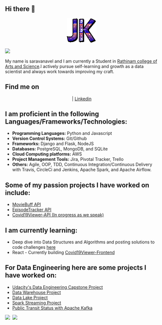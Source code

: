 ## Hi there 👋

<p align="center">
  <img src="https://raw.githubusercontent.com/jonathankamau/jonathankamau/master/resources/images/my-initials.gif"/>
</p>

![](https://komarev.com/ghpvc/?username=saravana611&color=blue&style=plastic)

My name is saravanavel and I am currently a Student in [Rathinam college of Arts and Science](https://www.rathinamcollege.edu.in/).I actively pursue self-learning and growth as a data scientist and always work towards improving my craft.

## Find me on 
<p align="center">| 
  <a href="https://www.linkedin.com/in/saravanavel-v-24bb101a7" target="_blank">Linkedin</a>
</p>

## I am proficient in the following Languages/Frameworks/Technologies:

- <strong>Programming Languages:</strong> Python and Javascript
- <strong>Version Control Systems:</strong> Git/Github
- <strong>Frameworks:</strong> Django and Flask, NodeJS 
- <strong>Databases:</strong> PostgreSQL, MongoDB, and SQLite
- <strong>Cloud Computing platforms:</strong> AWS 
- <strong>Project Management Tools:</strong> Jira, Pivotal Tracker, Trello
- <strong>Others:</strong> Agile, OOP, TDD, Continuous Integration/Continuous Delivery with Travis, CircleCi and Jenkins, Apache Spark, and Apache Airflow.


## Some of my passion projects I have worked on include:
<ul>
<li><a href="https://github.com/jonathankamau/MovieBuff-API" target="_blank">MovieBuff API</a></li>
<li><a href="https://github.com/jonathankamau/EpisodeTracker-API" target="_blank">EpisodeTracker API</a></li>
<li><a href="https://github.com/jonathankamau/Covid19Viewer-API" target="_blank">Covid19Viewer-API (In progress as we speak)</a></li>
</ul>

## I am currently learning:
- Deep dive into Data Structures and Algorithms and posting solutions to code challenges <a href="https://github.com/jonathankamau/technical_tests" target="_blank">here</a>
- React - Currently building <a href="https://github.com/jonathankamau/Covid19Viewer-Frontend" target="_blank">Covid19Viewer-Frontend</a>

## For Data Engineering here are some projects I have worked on:
<ul>
<li><a href="https://github.com/jonathankamau/udend-capstone-project" target="_blank">Udacity's Data Engineering Capstone Project</a></li>
<li><a href="https://github.com/jonathankamau/udend-data-warehouse-project" target="_blank">Data Warehouse Project</a></li>
<li><a href="https://github.com/jonathankamau/udacity-data-lake-project" target="_blank">Data Lake Project</a></li>
<li><a href="https://github.com/jonathankamau/udacity-spark-streaming-project" target="_blank">Spark Streaming Project</a></li>
<li><a href="https://github.com/jonathankamau/public-transportation-project" target="_blank">Public Transit Status with Apache Kafka</a></li>
</ul>



<p align="middle right">
  <img src="https://github-readme-stats.vercel.app/api?username=saravana611&show_icons=true&theme=blue-green"/>
  <img src=""/>
  <img src="https://github-readme-stats.vercel.app/api/top-langs/?username=saravana611&theme=blue-green"/>
</p>



